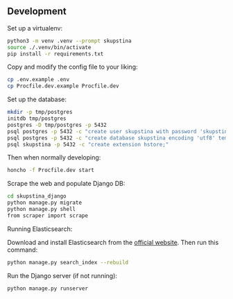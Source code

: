 ## Development

Set up a virtualenv:

```bash
python3 -m venv .venv --prompt skupstina
source ./.venv/bin/activate
pip install -r requirements.txt
```

Copy and modify the config file to your liking:

```bash
cp .env.example .env
cp Procfile.dev.example Procfile.dev
```

Set up the database:

```bash
mkdir -p tmp/postgres
initdb tmp/postgres
postgres -D tmp/postgres -p 5432
psql postgres -p 5432 -c "create user skupstina with password 'skupstina';"
psql postgres -p 5432 -c "create database skupstina encoding 'utf8' template template0 owner skupstina;"
psql skupstina -p 5432 -c "create extension hstore;"
```

Then when normally developing:

```bash
honcho -f Procfile.dev start
```

Scrape the web and populate Django DB:

```bash
cd skupstina_django
python manage.py migrate
python manage.py shell
from scraper import scrape
```

Running Elasticsearch:

Download and install Elasticsearch from the [official website](https://www.elastic.co/downloads/elasticsearch).
Then run this command:
```bash
python manage.py search_index --rebuild
```


Run the Django server (if not running):
```bash
python manage.py runserver
```